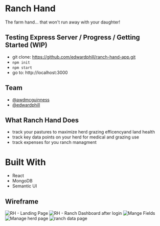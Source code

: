 # Ranch Hand
The farm hand... that won't run away with your daughter!

## Testing Express Server / Progress / Getting Started (WIP)
- git clone: https://github.com/edwardphill/ranch-hand-app.git  
- ```npm init``` 
- ```npm start```
- go to: http://localhost:3000

## Team

* [@awdmcguinness](https://github.com/awdmcguinness)
* [@edwardphill](https://github.com/edwardphill)

## What Ranch Hand Does
* track your pastures to maximize herd grazing efficencyand land health
* track key data points on your herd for medical and grazing use
* track expenses for you ranch managment 

# Built With

* React
* MongoDB
* Semantic UI

## Wireframe
![RH - Landing Page](https://user-images.githubusercontent.com/30938466/78270319-aa787380-74d8-11ea-8448-3ed869c41449.png)
![RH - Ranch Dashboard after login](https://user-images.githubusercontent.com/30938466/78270424-ce3bb980-74d8-11ea-818b-256ef553cee5.png)
![Mange Fields](https://user-images.githubusercontent.com/30938466/78270463-db58a880-74d8-11ea-9aed-84f009d5d8d5.png)
![Manage herd page](https://user-images.githubusercontent.com/30938466/78270560-f7f4e080-74d8-11ea-8e76-0e56397a01b0.png)
![ranch data page](https://user-images.githubusercontent.com/30938466/78270613-0cd17400-74d9-11ea-82db-88eb54e33f7b.png)
